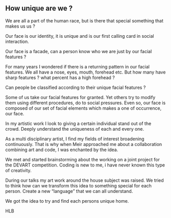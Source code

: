 ## How unique are we ?

We are all a part of the human race, but is there that special something that makes us us ?

Our face is our identity, it is unique and is our first calling card in social interaction.

Our face is a facade, can a person know who we are just by our facial features ?

For many years I wondered if there is a returning pattern in our facial features. We all have a nose, eyes, mouth, forehead etc. But how many have sharp features ? what percent has a high forehead ?

Can people be classified according to their unique facial features ?

Some of us take our facial features for granted. Yet others try to modify them using different procedures, do to social pressures. Even so, our face is composed of our set of facial elements which makes a one of occurrence, our face.

In my artistic work I look to giving a certain individual stand out of the crowd. Deeply understand the uniqueness of each and every one.

As a multi disciplinary artist, I find my fields of interest broadening continuously. That is why when Meir approached me about a collaboration combining art and code, I was enchanted by the idea.

We met and started brainstorming about the working on a joint project for the DEVART competition. Coding is new to me, i have never known this type of creativity.

During our talks my art work around the house subject was raised. We tried to think how can we transform this idea to something special for each person. Create a new “language” that we can all understand.

We got the idea to try and find each persons unique home. 

HLB